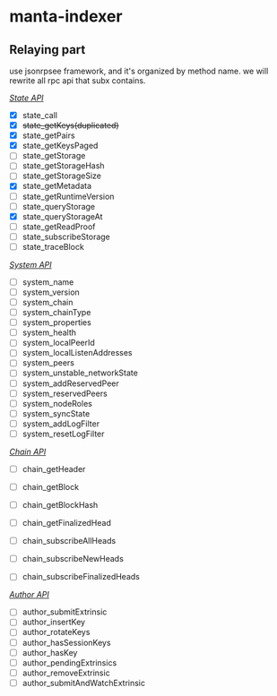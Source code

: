 # manta-indexer


## Relaying part

use jsonrpsee framework, and it's organized by method name.
we will rewrite all rpc api that subx contains.

*[State API](https://github.com/paritytech/substrate/blob/master/client/rpc-api/src/state/mod.rs)*

+ [x] state_call
+ [x] ~~state_getKeys(duplicated)~~
+ [x] state_getPairs
+ [x] state_getKeysPaged
+ [ ] state_getStorage
+ [ ] state_getStorageHash
+ [ ] state_getStorageSize
+ [x] state_getMetadata
+ [ ] state_getRuntimeVersion
+ [ ] state_queryStorage
+ [x] state_queryStorageAt
+ [ ] state_getReadProof
+ [ ] state_subscribeStorage
+ [ ] state_traceBlock

*[System API](https://github.com/paritytech/substrate/blob/master/client/rpc-api/src/system/mod.rs#L33)*

+ [ ] system_name
+ [ ] system_version
+ [ ] system_chain
+ [ ] system_chainType
+ [ ] system_properties
+ [ ] system_health
+ [ ] system_localPeerId
+ [ ] system_localListenAddresses
+ [ ] system_peers
+ [ ] system_unstable_networkState
+ [ ] system_addReservedPeer
+ [ ] system_reservedPeers
+ [ ] system_nodeRoles
+ [ ] system_syncState
+ [ ] system_addLogFilter
+ [ ] system_resetLogFilter

*[Chain API](https://github.com/paritytech/substrate/blob/master/client/rpc-api/src/chain/mod.rs#L27)*

+ [ ] chain_getHeader
+ [ ] chain_getBlock
+ [ ] chain_getBlockHash
+ [ ] chain_getFinalizedHead
+ [ ] chain_subscribeAllHeads
+ [ ] chain_subscribeNewHeads
+ [ ] chain_subscribeFinalizedHeads


*[Author API](https://github.com/paritytech/substrate/blob/master/client/rpc-api/src/author/mod.rs#L30)*

+ [ ] author_submitExtrinsic
+ [ ] author_insertKey
+ [ ] author_rotateKeys
+ [ ] author_hasSessionKeys
+ [ ] author_hasKey
+ [ ] author_pendingExtrinsics
+ [ ] author_removeExtrinsic
+ [ ] author_submitAndWatchExtrinsic